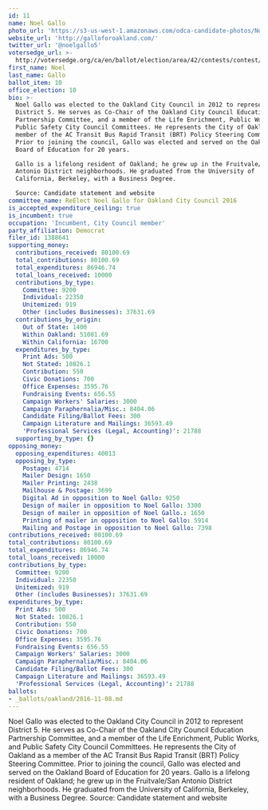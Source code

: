 ```yaml
---
id: 11
name: Noel Gallo
photo_url: 'https://s3-us-west-1.amazonaws.com/odca-candidate-photos/Noel-Gallo.png'
website_url: 'http://galloforoakland.com/'
twitter_url: '@noelgallo5'
votersedge_url: >-
  http://votersedge.org/ca/en/ballot/election/area/42/contests/contest/13237/candidate/130759?&county=Alameda%20County&election_authority_id=1
first_name: Noel
last_name: Gallo
ballot_item: 10
office_election: 10
bio: >-
  Noel Gallo was elected to the Oakland City Council in 2012 to represent
  District 5. He serves as Co-Chair of the Oakland City Council Education
  Partnership Committee, and a member of the Life Enrichment, Public Works, and
  Public Safety City Council Committees. He represents the City of Oakland as a
  member of the AC Transit Bus Rapid Transit (BRT) Policy Steering Committee.
  Prior to joining the council, Gallo was elected and served on the Oakland
  Board of Education for 20 years. 

  Gallo is a lifelong resident of Oakland; he grew up in the Fruitvale/San
  Antonio District neighborhoods. He graduated from the University of
  California, Berkeley, with a Business Degree. 

  Source: Candidate statement and website
committee_name: ReElect Noel Gallo for Oakland City Council 2016
is_accepted_expenditure_ceiling: true
is_incumbent: true
occupation: 'Incumbent, City Council member'
party_affiliation: Democrat
filer_id: 1388641
supporting_money:
  contributions_received: 80100.69
  total_contributions: 80100.69
  total_expenditures: 86946.74
  total_loans_received: 10000
  contributions_by_type:
    Committee: 9200
    Individual: 22350
    Unitemized: 919
    Other (includes Businesses): 37631.69
  contributions_by_origin:
    Out of State: 1400
    Within Oakland: 51081.69
    Within California: 16700
  expenditures_by_type:
    Print Ads: 500
    Not Stated: 10826.1
    Contribution: 550
    Civic Donations: 700
    Office Expenses: 3595.76
    Fundraising Events: 656.55
    Campaign Workers' Salaries: 3000
    Campaign Paraphernalia/Misc.: 8404.06
    Candidate Filing/Ballot Fees: 300
    Campaign Literature and Mailings: 36593.49
    'Professional Services (Legal, Accounting)': 21788
  supporting_by_type: {}
opposing_money:
  opposing_expenditures: 40013
  opposing_by_type:
    Postage: 4714
    Mailer Design: 1650
    Mailer Printing: 2438
    Mailhouse & Postage: 3699
    Digital Ad in opposition to Noel Gallo: 9250
    Design of mailer in opposition to Noel Gallo: 3300
    Design of mailer in opposition of Noel Gallo.: 1650
    Printing of mailer in opposition to Noel Gallo: 5914
    Mailing and Postage in opposition to Noel Gallo: 7398
contributions_received: 80100.69
total_contributions: 80100.69
total_expenditures: 86946.74
total_loans_received: 10000
contributions_by_type:
  Committee: 9200
  Individual: 22350
  Unitemized: 919
  Other (includes Businesses): 37631.69
expenditures_by_type:
  Print Ads: 500
  Not Stated: 10826.1
  Contribution: 550
  Civic Donations: 700
  Office Expenses: 3595.76
  Fundraising Events: 656.55
  Campaign Workers' Salaries: 3000
  Campaign Paraphernalia/Misc.: 8404.06
  Candidate Filing/Ballot Fees: 300
  Campaign Literature and Mailings: 36593.49
  'Professional Services (Legal, Accounting)': 21788
ballots:
- _ballots/oakland/2016-11-08.md
---
```

Noel Gallo was elected to the Oakland City Council in 2012 to represent District 5. He serves as Co-Chair of the Oakland City Council Education Partnership Committee, and a member of the Life Enrichment, Public Works, and Public Safety City Council Committees. He represents the City of Oakland as a member of the AC Transit Bus Rapid Transit (BRT) Policy Steering Committee. Prior to joining the council, Gallo was elected and served on the Oakland Board of Education for 20 years. 
Gallo is a lifelong resident of Oakland; he grew up in the Fruitvale/San Antonio District neighborhoods. He graduated from the University of California, Berkeley, with a Business Degree. 
Source: Candidate statement and website
